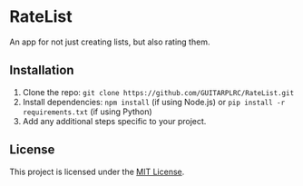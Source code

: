 # RateList

An app for not just creating lists, but also rating them.

## Installation

1. Clone the repo: `git clone https://github.com/GUITARPLRC/RateList.git`
2. Install dependencies: `npm install` (if using Node.js) or `pip install -r requirements.txt` (if using Python)
3. Add any additional steps specific to your project.

## License

This project is licensed under the [MIT License](link-to-your-license).
